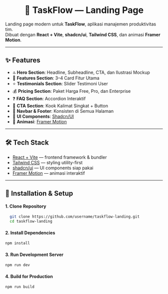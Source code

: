 <h1 align="center"> 🚀 TaskFlow — Landing Page </h1>

Landing page modern untuk **TaskFlow**, aplikasi manajemen produktivitas tim.  
Dibuat dengan **React + Vite**, **shadcn/ui**, **Tailwind CSS**, dan animasi **Framer Motion**.

---

## ✨ Features

- 🔝 **Hero Section**: Headline, Subheadline, CTA, dan Ilustrasi Mockup
- 🧩 **Features Section**: 3–4 Card Fitur Utama
- ⭐ **Testimonials Section**: Slider Testimoni User
- 💰 **Pricing Section**: Paket Harga Free, Pro, dan Enterprise
- ❓ **FAQ Section**: Accordion Interaktif
- 🎯 **CTA Section**: Kook Kalimat Singkat + Button
- 📌 **Navbar & Footer**: Konsisten di Semua Halaman
- 🎨 **UI Components**: [Shadcn/UI](https://ui.shadcn.com/)
- 🎥 **Animasi**: [Framer Motion](https://www.framer.com/motion/)

---

## 🛠️ Tech Stack

- [React + Vite](https://vitejs.dev/) — frontend framework & bundler
- [Tailwind CSS](https://tailwindcss.com/) — styling utility-first
- [shadcn/ui](https://ui.shadcn.com/) — UI components siap pakai
- [Framer Motion](https://www.framer.com/motion/) — animasi interaktif

---

## 🚀 Installation & Setup

#### 1. Clone Repository

```bash
  git clone https://github.com/username/taskflow-landing.git
  cd taskflow-landing
```

#### 2. Install Dependencies

```bash
npm install
```

#### 3. Run Development Server

```bash
npm run dev
```

#### 4. Build for Production

```bash
npm run build
```
